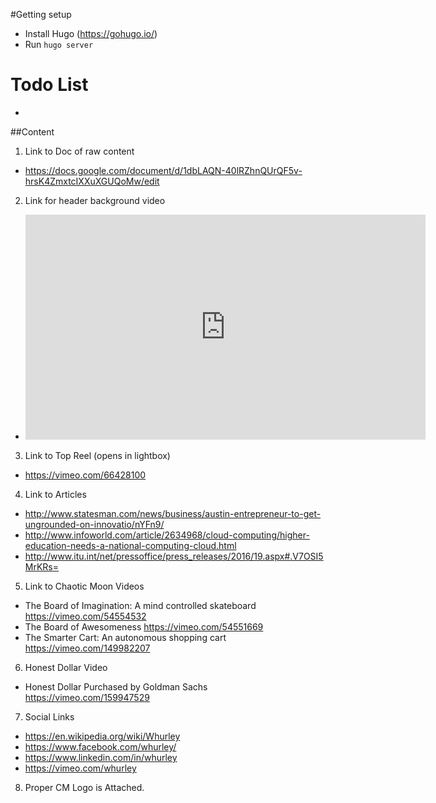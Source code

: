 #Getting setup
- Install Hugo (https://gohugo.io/)
- Run `hugo server`

# Todo List
- 

##Content
1. Link to Doc of raw content
- https://docs.google.com/document/d/1dbLAQN-40lRZhnQUrQF5v-hrsK4ZmxtcIXXuXGUQoMw/edit

2. Link for header background video
-  <iframe src="https://player.vimeo.com/video/181236270" width="640" height="360" frameborder="0" webkitallowfullscreen mozallowfullscreen allowfullscreen></iframe>

3. Link to Top Reel (opens in lightbox)
- https://vimeo.com/66428100


4. Link to Articles
- http://www.statesman.com/news/business/austin-entrepreneur-to-get-ungrounded-on-innovatio/nYFn9/
- http://www.infoworld.com/article/2634968/cloud-computing/higher-education-needs-a-national-computing-cloud.html
- http://www.itu.int/net/pressoffice/press_releases/2016/19.aspx#.V7OSI5MrKRs=

5. Link to Chaotic Moon Videos
- The Board of Imagination: A mind controlled skateboard <https://vimeo.com/54554532>
- The Board of Awesomeness <https://vimeo.com/54551669>
- The Smarter Cart: An autonomous shopping cart <https://vimeo.com/149982207>

6. Honest Dollar Video
- Honest Dollar Purchased by Goldman Sachs <https://vimeo.com/159947529>

7. Social Links
- https://en.wikipedia.org/wiki/Whurley
- https://www.facebook.com/whurley/
- https://www.linkedin.com/in/whurley
- https://vimeo.com/whurley

8. Proper CM Logo is Attached.